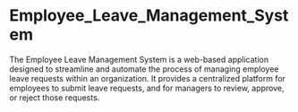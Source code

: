 # Employee_Leave_Management_System
The Employee Leave Management System is a web-based application designed to streamline and automate the process of managing employee leave requests within an organization. It provides a centralized platform for employees to submit leave requests, and for managers to review, approve, or reject those requests.
